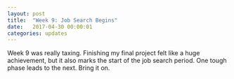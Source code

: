 ```yaml
---
layout: post
title:  "Week 9: Job Search Begins"
date:   2017-04-30 00:00:01
categories: updates
---
```


Week 9 was really taxing. Finishing my final project felt like a huge achievement, but it also marks the start of the job search period. One tough phase leads to the next. Bring it on. 

